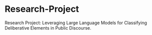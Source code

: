 # Research-Project
Research Project: Leveraging Large Language Models for Classifying Deliberative Elements in Public Discourse.
